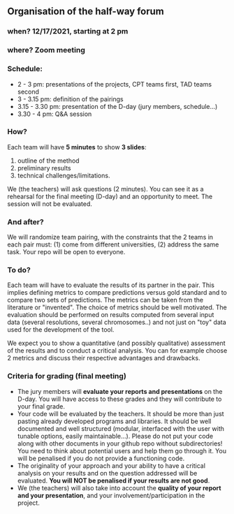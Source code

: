 ## Organisation of the half-way forum 

### when? 12/17/2021, starting at 2 pm

### where? Zoom meeting 

### Schedule:

* 2 - 3 pm: presentations of the projects, CPT teams first, TAD teams second
* 3 - 3.15 pm: definition of the pairings
* 3.15 - 3.30 pm: presentation of the D-day (jury members, schedule...)
* 3.30 - 4 pm: Q&A session

### How? 

Each team will have **5 minutes** to show **3 slides**: 

1. outline of the method
2. preliminary results
3. technical challenges/limitations. 

We (the teachers) will ask questions (2 minutes). You can see it as a rehearsal for the final meeting (D-day) and an opportunity to meet. The session will not be evaluated.

### And after? 

We will randomize team pairing, with the constraints that the 2 teams in each pair must: (1) come from different universities, (2) address the same task. Your repo will be open to everyone.

### To do? 

Each team will have to evaluate the results of its partner in the pair. This implies defining metrics to compare predictions versus gold standard and to compare two sets of predictions. The metrics can be taken from the literature or "invented". The choice of metrics should be well motivated. The evaluation should be performed on results computed from several input data (several resolutions, several chromosomes..) and not just on "toy" data used for the development of the tool. 

We expect you to show a quantitative (and possibly qualitative) assessment of the results and to conduct a critical analysis. You can for example choose 2 metrics and discuss their respective advantages and drawbacks.

### Criteria for grading (final meeting)

* The jury members will **evaluate your reports and presentations** on the D-day. You will have access to these grades and they will contribute to your final grade.
* Your code will be evaluated by the teachers. It should be more than just pasting already developed programs and libraries. It should be well documented and well structured (modular, interfaced with the user with tunable options, easily maintainable...). Please do not put your code along with other documents in your github repo without subdirectories! You need to think about potential users and help them go through it. You will be penalised if you do not provide a functioning code.
 * The originality of your approach and your ability to have a critical analysis on your results and on the question addressed will be evaluated. **You will NOT be penalised if your results are not good**.
* We (the teachers) will also take into account the **quality of your report and your presentation**, and your involvement/participation in the project.